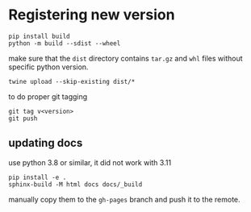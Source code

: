 # Registering new version

```
pip install build
python -m build --sdist --wheel

```

make sure that the `dist` directory contains `tar.gz` and `whl` files without specific python version.

```
twine upload --skip-existing dist/*
```
to do proper git tagging
```
git tag v<version>
git push
```

## updating docs

use python 3.8 or similar, it did not work with 3.11
```
pip install -e .
sphinx-build -M html docs docs/_build
```
manually copy them to the `gh-pages` branch and push it to the remote.
